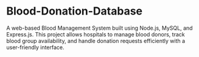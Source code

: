 # Blood-Donation-Database
 A web-based Blood Management System built using Node.js, MySQL, and Express.js. This project allows hospitals to manage blood donors, track blood group availability, and handle donation requests efficiently with a user-friendly interface.
